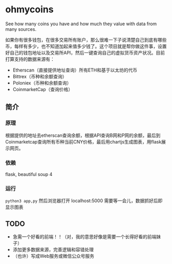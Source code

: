 # ohmycoins
See how many coins you have and how much they value with data from many sources.

如果你有很多钱包，在很多交易所有账户，那么很难一下子说清楚自己到底有哪些币，每样有多少，也不知道加起来值多少钱了。这个项目就是帮你做这件事，设置好自己的钱包地址以及交易所API，然后一键查询自己的虚拟货币资产状况。目前打算支持的数据来源有：
- Etherscan（直接提供地址查询）所有ETH和基于以太坊的代币
- Bittrex（币种和余额查询）
- Poloniex（币种和余额查询）
- CoinmarketCap（查询价格）

## 简介
### 原理
根据提供的地址去etherscan查询余额，根据API查询B网和P网的余额，最后到Coinmarketcap查询所有币种当前CNY价格，最后用chartjs生成图表，用flask展示网页。
### 依赖
flask, beautiful soup 4
### 运行
`python3 app,py`
然后浏览器打开 localhost:5000 需要等一会儿，数据抓好后即显示图表

## TODO
- 急需一个好看的前端！！（对，我的意思好像是需要一个长得好看的前端妹子）
- 添加更多数据来源，完善逻辑和容错处理
- （也许）写成Web服务或微信公众号服务
